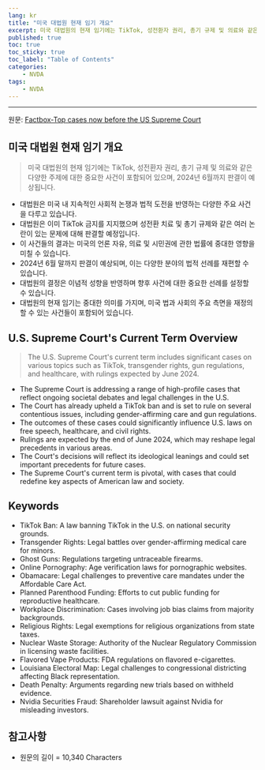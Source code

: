 ```yaml
---
lang: kr
title: "미국 대법원 현재 임기 개요"
excerpt: 미국 대법원의 현재 임기에는 TikTok, 성전환자 권리, 총기 규제 및 의료와 같은 다양한 주제에 대한 중요한 사건이 포함되어 있으며, 2024년 6월까지 판결이 예상됩니다.
published: true
toc: true
toc_sticky: true
toc_label: "Table of Contents"
categories:
    - NVDA
tags:
    - NVDA
---
```


---

  원문: [Factbox-Top cases now before the US Supreme Court](https://www.investing.com/news/world-news/factboxtop-cases-now-before-the-us-supreme-court-3819470)

## 미국 대법원 현재 임기 개요

> 미국 대법원의 현재 임기에는 TikTok, 성전환자 권리, 총기 규제 및 의료와 같은 다양한 주제에 대한 중요한 사건이 포함되어 있으며, 2024년 6월까지 판결이 예상됩니다.


- 대법원은 미국 내 지속적인 사회적 논쟁과 법적 도전을 반영하는 다양한 주요 사건을 다루고 있습니다.
- 대법원은 이미 TikTok 금지를 지지했으며 성전환 치료 및 총기 규제와 같은 여러 논란이 있는 문제에 대해 판결할 예정입니다.
- 이 사건들의 결과는 미국의 언론 자유, 의료 및 시민권에 관한 법률에 중대한 영향을 미칠 수 있습니다.
- 2024년 6월 말까지 판결이 예상되며, 이는 다양한 분야의 법적 선례를 재편할 수 있습니다.
- 대법원의 결정은 이념적 성향을 반영하며 향후 사건에 대한 중요한 선례를 설정할 수 있습니다.
- 대법원의 현재 임기는 중대한 의미를 가지며, 미국 법과 사회의 주요 측면을 재정의할 수 있는 사건들이 포함되어 있습니다.

## U.S. Supreme Court's Current Term Overview

> The U.S. Supreme Court's current term includes significant cases on various topics such as TikTok, transgender rights, gun regulations, and healthcare, with rulings expected by June 2024.


- The Supreme Court is addressing a range of high-profile cases that reflect ongoing societal debates and legal challenges in the U.S.
- The Court has already upheld a TikTok ban and is set to rule on several contentious issues, including gender-affirming care and gun regulations.
- The outcomes of these cases could significantly influence U.S. laws on free speech, healthcare, and civil rights.
- Rulings are expected by the end of June 2024, which may reshape legal precedents in various areas.
- The Court's decisions will reflect its ideological leanings and could set important precedents for future cases.
- The Supreme Court's current term is pivotal, with cases that could redefine key aspects of American law and society.

## Keywords

- TikTok Ban: A law banning TikTok in the U.S. on national security grounds.
- Transgender Rights: Legal battles over gender-affirming medical care for minors.
- Ghost Guns: Regulations targeting untraceable firearms.
- Online Pornography: Age verification laws for pornographic websites.
- Obamacare: Legal challenges to preventive care mandates under the Affordable Care Act.
- Planned Parenthood Funding: Efforts to cut public funding for reproductive healthcare.
- Workplace Discrimination: Cases involving job bias claims from majority backgrounds.
- Religious Rights: Legal exemptions for religious organizations from state taxes.
- Nuclear Waste Storage: Authority of the Nuclear Regulatory Commission in licensing waste facilities.
- Flavored Vape Products: FDA regulations on flavored e-cigarettes.
- Louisiana Electoral Map: Legal challenges to congressional districting affecting Black representation.
- Death Penalty: Arguments regarding new trials based on withheld evidence.
- Nvidia Securities Fraud: Shareholder lawsuit against Nvidia for misleading investors.

## 참고사항

- 원문의 길이 = 10,340 Characters

